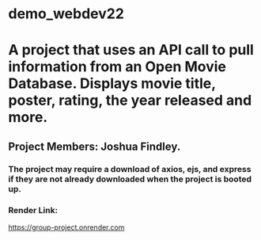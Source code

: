 # demo_webdev22
# A project that uses an API call to pull information from an Open Movie Database. Displays movie title, poster, rating, the year released and more. 
## Project Members:  Joshua Findley. 
### The project may require a download of axios, ejs, and express if they are not already downloaded when the project is booted up.
### Render Link:
https://group-project.onrender.com
